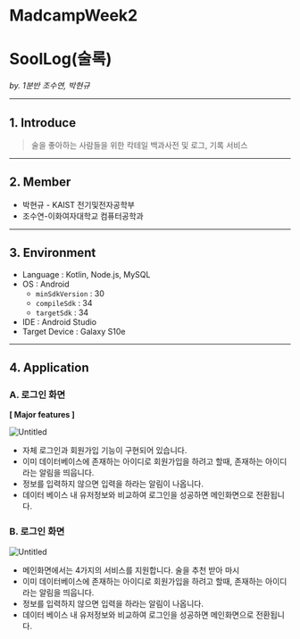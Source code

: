 # MadcampWeek2
# SoolLog(술록)

*by. 1분반 조수연, 박현규*

---

## 1. Introduce

> 술을 좋아하는 사람들을 위한 칵테일 백과사전 및 로그, 기록 서비스
> 

---

## 2. Member

- 박현규 - KAIST 전기및전자공학부
- 조수연-이화여자대학교 컴퓨터공학과

---

## 3. Environment

- Language : Kotlin, Node.js, MySQL
- OS : Android
    - `minSdkVersion` : 30
    - `compileSdk` : 34
    - `targetSdk` : 34
- IDE : Android Studio
- Target Device : Galaxy S10e

---

## 4. Application

### A. 로그인 화면

**[ Major features ]**

![Untitled](https://prod-files-secure.s3.us-west-2.amazonaws.com/f6cb388f-3934-47d6-9928-26d2e10eb0fc/cb70288c-9694-4c6d-9fc2-eeba847487e7/Untitled.png)

- 자체 로그인과 회원가입 기능이 구현되어 있습니다.
- 이미 데이터베이스에 존재하는 아이디로 회원가입을 하려고 할때, 존재하는 아이디라는 알림을 띄웁니다.
- 정보를 입력하지 않으면 입력을 하라는 알림이 나옵니다.
- 데이터 베이스 내 유저정보와 비교하여 로그인을 성공하면 메인화면으로 전환됩니다.

### B. 로그인 화면

![Untitled](https://prod-files-secure.s3.us-west-2.amazonaws.com/f6cb388f-3934-47d6-9928-26d2e10eb0fc/484ce159-b984-4e53-af58-2e76540c41ff/Untitled.png)

- 메인화면에서는 4가지의 서비스를 지원합니다. 술을 추천 받아 마시
- 이미 데이터베이스에 존재하는 아이디로 회원가입을 하려고 할때, 존재하는 아이디라는 알림을 띄웁니다.
- 정보를 입력하지 않으면 입력을 하라는 알림이 나옵니다.
- 데이터 베이스 내 유저정보와 비교하여 로그인을 성공하면 메인화면으로 전환됩니다.
